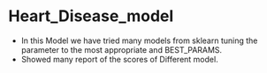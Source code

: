 # Heart_Disease_model
* In this Model we have tried many models from sklearn tuning the parameter to the most appropriate and BEST_PARAMS.
* Showed many report of the scores of Different model.
